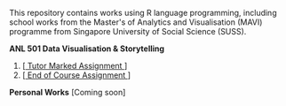 

This repository contains works using R language programming, including school works from the Master's of Analytics and Visualisation (MAVI) programme from Singapore University of Social Science (SUSS).


**ANL 501 Data Visualisation & Storytelling**

  1. [<a href="https://wei-kiat-tan.github.io/R-programming-Portfolio/Tutor-Marked-Assignment/"> Tutor Marked Assignment </a>]
  2. [<a href="insert link/"> End of Course Assignment </a>]
     

**Personal Works** [Coming soon]

 
